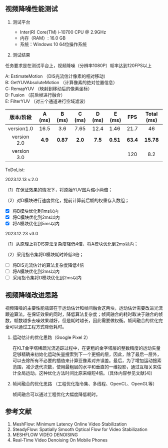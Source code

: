 ## **视频降噪性能测试**

1. 测试平台

   * Inter(R) Core(TM) i-10700 CPU @ 2.9GHz 
   * 内存（RAM）: 16.0 GB
   * 系统：Windows 10 64位操作系统

2. 测试结果

  任务要求是在测试平台上，视频降噪（分辨率1080P）帧率达到120FPS以上

  A: EstimateMotion  （DIS光流估计像素的相对移动）    
  B: GetYUVAbsoluteMotion  （计算像素的绝对位置信息）  
  C: RemapYUV  （映射到移动后的像素坐标）  
  D: Fusion   （前后帧进行融合）  
  E: FilterYUV   （对三个通道进行空域滤波）   

|  版本/阶段  | A (ms)  |  B (ms)  | C (ms)  | D (ms)  | E (ms)   |   FPS    | Total (ms) |
| :---------: | :-----: | :------: | :-----: | :-----: | -------- | :------: | :--------: |
| version1.0  |  16.5   |   3.6    |  7.65   |  12.4   | 1.46     |   21.7   |     46     |
| version 2.0 | **4.9** | **0.87** | **2.0** | **7.5** | **0.51** | **63.4** | **15.78**  |
| version 3.0 |         |          |         |         |          |   120    |    8.2     |

ToDoList:

2023.12.13 v.2.0

（1）在保证效果的情况下，将原始YUV图片缩小两倍；

（2）对D模块进行速度优化，提前计算前后帧的权重存入数组；

- [x] 将B模块优化到1ms以内
- [x] 将C模块优化到2ms以内
- [x] 将A模块优化到5ms以内

2023.12.23 v3.0

（1）从原理上将DIS算法复杂度降低4倍，将A模块优化到2ms以内；

（2）采用指令集将D模块耗时降低3倍；

- [ ] 将DIS光流估计的算法复杂度降低4倍
- [ ] 将A模块优化到2ms以内
- [ ] 采用指令集将D模块优化到2ms以内

## 视频降噪改进思路

视频降噪的主要性能瓶颈在于运动估计和帧间融合这两块，运动估计需要改进光流跟追算法，在保证效果的同时，降低算法复杂度；帧间融合的耗时取决于融合的帧数，帧数越多去噪效果越好，但是耗时越长，因此需要做权衡。帧间融合的优化完全可以通过工程方式降低耗时。

1. 运动估计的优化思路（Google Pixel 2）

   在KLT金字塔稀疏光流追踪过程中，在更粗的金字塔层的整数精度的运动矢量足够精确来初始化运动矢量搜索到下一个更细的层，因此，除了最后一层外，可以去除所有不必要的插值来计算亚像素对齐误差。最后，为了增加运动搜索范围，减少迭代次数，使用最粗层的水平和垂直的一维投影，通过互相关来估计全局运动。这种优化方法时间比原来缩短4倍。（具体内容参见文献[4]）

2. 帧间融合的优化思路 （工程优化指令集、多线程、OpenCL、OpenGL等）

   帧间融合可以通过工程优化大幅度降低耗时。

## **参考文献**

1. MeshFlow: Minimum Latency Online Video Stabilization
2. SteadyFlow: Spatially Smooth Optical Flow for Video Stabilization
3. MESHFLOW VIDEO DENOISING
4. Real-Time Video Denoising On Mobile Phones

